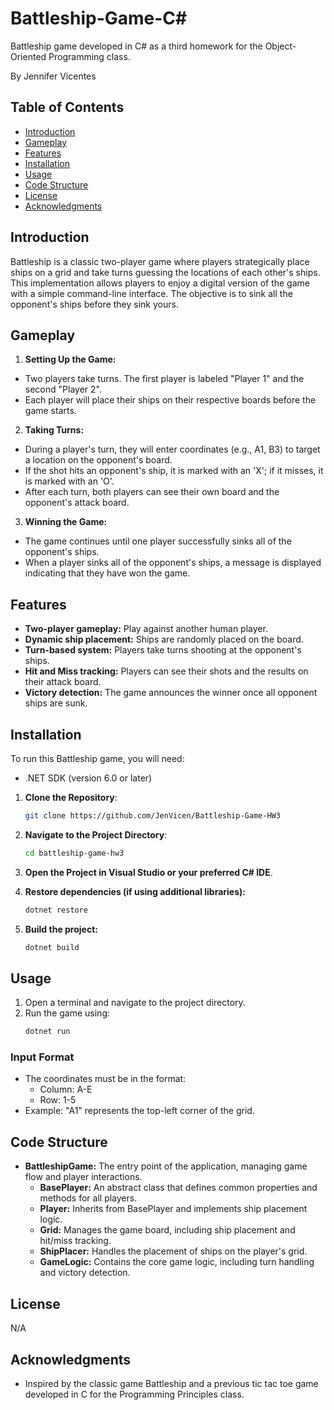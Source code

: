 # Battleship-Game-C#

Battleship game developed in C# as a third homework for the Object-Oriented Programming class.

By Jennifer Vicentes

## Table of Contents

- [Introduction](#introduction)
- [Gameplay](#gameplay)
- [Features](#features)
- [Installation](#installation)
- [Usage](#usage)
- [Code Structure](#code-structure)
- [License](#license)
- [Acknowledgments](#acknowledgments)

## Introduction

Battleship is a classic two-player game where players strategically place ships on a grid and take turns guessing the locations of each other's ships. This implementation allows players to enjoy a digital version of the game with a simple command-line interface. The objective is to sink all the opponent's ships before they sink yours.

## Gameplay

1. **Setting Up the Game:**
- Two players take turns. The first player is labeled "Player 1" and the second "Player 2".
- Each player will place their ships on their respective boards before the game starts.

2. **Taking Turns:**
- During a player's turn, they will enter coordinates (e.g., A1, B3) to target a location on the opponent's board.
- If the shot hits an opponent's ship, it is marked with an 'X'; if it misses, it is marked with an 'O'.
- After each turn, both players can see their own board and the opponent's attack board.

3. **Winning the Game:**
- The game continues until one player successfully sinks all of the opponent's ships.
- When a player sinks all of the opponent's ships, a message is displayed indicating that they have won the game.


## Features

- **Two-player gameplay:** Play against another human player.
- **Dynamic ship placement:** Ships are randomly placed on the board.
- **Turn-based system:** Players take turns shooting at the opponent's ships.
- **Hit and Miss tracking:** Players can see their shots and the results on their attack board.
- **Victory detection:** The game announces the winner once all opponent ships are sunk.

## Installation

To run this Battleship game, you will need:

- .NET SDK (version 6.0 or later)

1. **Clone the Repository**:
   ```bash
   git clone https://github.com/JenVicen/Battleship-Game-HW3
   ```

2. **Navigate to the Project Directory**:
   ```bash
   cd battleship-game-hw3
   ```

3. **Open the Project in Visual Studio or your preferred C# IDE**.

4. **Restore dependencies (if using additional libraries):**
    ```bash
   dotnet restore
   ```

5. **Build the project:**
    ```bash
   dotnet build
   ```

## Usage

1. Open a terminal and navigate to the project directory.
2. Run the game using:
    ```bash
   dotnet run
   ```

### Input Format

- The coordinates must be in the format:
  - Column: A-E
  - Row: 1-5
- Example: "A1" represents the top-left corner of the grid.

## Code Structure

- **BattleshipGame:** The entry point of the application, managing game flow and player interactions.
    - **BasePlayer:** An abstract class that defines common properties and methods for all players.
    - **Player:** Inherits from BasePlayer and implements ship placement logic.
    - **Grid:** Manages the game board, including ship placement and hit/miss tracking.
    - **ShipPlacer:** Handles the placement of ships on the player's grid.
    - **GameLogic:** Contains the core game logic, including turn handling and victory detection.

## License

N/A

## Acknowledgments

- Inspired by the classic game Battleship and a previous tic tac toe game developed in C for the Programming Principles class.